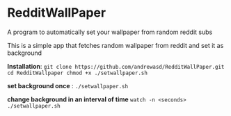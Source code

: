 # RedditWallPaper
A program to automatically set your wallpaper from random reddit subs

This is a simple app that fetches random wallpaper from reddit and set it as background

**Installation**:
`git clone https://github.com/andrewasd/RedditWallPaper.git
cd RedditWallpaper
chmod +x ./setwallpaper.sh`


**set background once** :
`./setwallpaper.sh`

**change background in an interval of time**
`watch -n <seconds> ./setwallpaper.sh`




